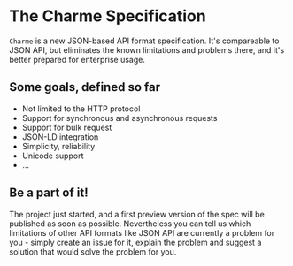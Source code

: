 # The Charme Specification
`Charme` is a new JSON-based API format specification. It's compareable to JSON API, but eliminates the known limitations and problems there, and it's better prepared for enterprise usage.

## Some goals, defined so far
- Not limited to the HTTP protocol
- Support for synchronous and asynchronous requests
- Support for bulk request
- JSON-LD integration
- Simplicity, reliability
- Unicode support
- ...

## Be a part of it!
The project just started, and a first preview version of the spec will be published as soon as possible. Nevertheless you can tell us which limitations of other API formats like JSON API are currently a problem for you - simply create an issue for it, explain the problem and suggest a solution that would solve the problem for you.
